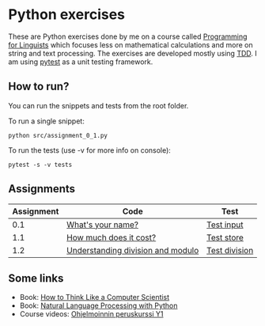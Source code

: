 # Python exercises

These are Python exercises done by me on a course called [Programming for Linguists](https://studies.helsinki.fi/opintotarjonta/cu/hy-CU-117878680-2021-08-01/KIK-LG208/Ohjelmointia_lingvisteille) which focuses less on mathematical calculations and more on string and text processing. The exercises are developed mostly using [TDD](https://en.wikipedia.org/wiki/Test-driven_development). I am using [pytest](https://pytest.org) as a unit testing framework.

## How to run?

You can run the snippets and tests from the root folder.

To run a single snippet:

```
python src/assignment_0_1.py
```

To run the tests (use -v for more info on console):

```
pytest -s -v tests
```

## Assignments

| Assignment | Code | Test |
| ---------- | ---- | ---- |
| 0.1 | [What's your name?](src/assignment_0_1.py) | [Test input](tests/test_input.py) |
| 1.1 | [How much does it cost?](src/assignment_1_1.py) | [Test store](tests/test_store.py) |
| 1.2 | [Understanding division and modulo](src/assignment_1_2.py) | [Test division](tests/test_division.py) |

## Some links

- Book: [How to Think Like a Computer Scientist](http://openbookproject.net/thinkcs/python/english3e/)
- Book: [Natural Language Processing with Python](https://www.nltk.org/book/)
- Course videos: [Ohjelmoinnin peruskurssi Y1](https://mycourses.aalto.fi/course/view.php?id=28145&section=3)